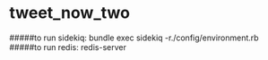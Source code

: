 tweet_now_two
=============

#####to run sidekiq:  bundle exec sidekiq -r./config/environment.rb
#####to run redis:  redis-server
